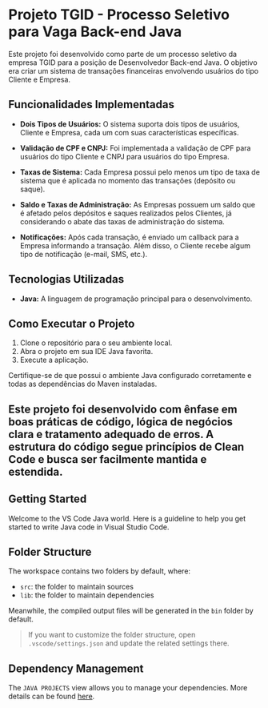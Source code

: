 # Projeto TGID - Processo Seletivo para Vaga Back-end Java

Este projeto foi desenvolvido como parte de um processo seletivo da empresa TGID para a posição de Desenvolvedor Back-end Java. O objetivo era criar um sistema de transações financeiras envolvendo usuários do tipo Cliente e Empresa.

## Funcionalidades Implementadas

- **Dois Tipos de Usuários:** O sistema suporta dois tipos de usuários, Cliente e Empresa, cada um com suas características específicas.

- **Validação de CPF e CNPJ:** Foi implementada a validação de CPF para usuários do tipo Cliente e CNPJ para usuários do tipo Empresa.

- **Taxas de Sistema:** Cada Empresa possui pelo menos um tipo de taxa de sistema que é aplicada no momento das transações (depósito ou saque).

- **Saldo e Taxas de Administração:** As Empresas possuem um saldo que é afetado pelos depósitos e saques realizados pelos Clientes, já considerando o abate das taxas de administração do sistema.

- **Notificações:** Após cada transação, é enviado um callback para a Empresa informando a transação. Além disso, o Cliente recebe algum tipo de notificação (e-mail, SMS, etc.).

## Tecnologias Utilizadas

- **Java:** A linguagem de programação principal para o desenvolvimento.

## Como Executar o Projeto

1. Clone o repositório para o seu ambiente local.
2. Abra o projeto em sua IDE Java favorita.
3. Execute a aplicação.

Certifique-se de que possui o ambiente Java configurado corretamente e todas as dependências do Maven instaladas.

Este projeto foi desenvolvido com ênfase em boas práticas de código, lógica de negócios clara e tratamento adequado de erros. A estrutura do código segue princípios de Clean Code e busca ser facilmente mantida e estendida.
------

## Getting Started

Welcome to the VS Code Java world. Here is a guideline to help you get started to write Java code in Visual Studio Code.

## Folder Structure

The workspace contains two folders by default, where:

- `src`: the folder to maintain sources
- `lib`: the folder to maintain dependencies

Meanwhile, the compiled output files will be generated in the `bin` folder by default.

> If you want to customize the folder structure, open `.vscode/settings.json` and update the related settings there.

## Dependency Management

The `JAVA PROJECTS` view allows you to manage your dependencies. More details can be found [here](https://github.com/microsoft/vscode-java-dependency#manage-dependencies).
